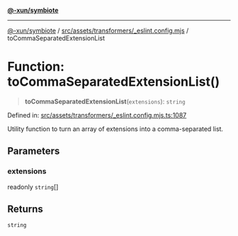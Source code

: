 [**@-xun/symbiote**](../../../../../README.md)

***

[@-xun/symbiote](../../../../../README.md) / [src/assets/transformers/\_eslint.config.mjs](../README.md) / toCommaSeparatedExtensionList

# Function: toCommaSeparatedExtensionList()

> **toCommaSeparatedExtensionList**(`extensions`): `string`

Defined in: [src/assets/transformers/\_eslint.config.mjs.ts:1087](https://github.com/Xunnamius/symbiote/blob/bf93fc6ee8086ef7d92447ad716f3811a334edee/src/assets/transformers/_eslint.config.mjs.ts#L1087)

Utility function to turn an array of extensions into a comma-separated list.

## Parameters

### extensions

readonly `string`[]

## Returns

`string`
